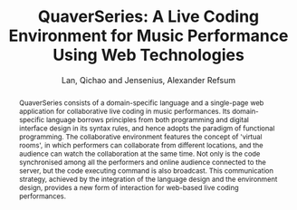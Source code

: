 ---
title: "QuaverSeries: A Live Coding Environment for Music Performance Using Web Technologies"
abstract: "QuaverSeries consists of a domain-specific language and a single-page web application for collaborative live coding in music performances. Its domain-specific language borrows principles from both programming and digital interface design in its syntax rules, and hence adopts the paradigm of functional programming. The collaborative environment features the concept of 'virtual rooms', in which performers can collaborate from different locations, and the audience can watch the collaboration at the same time. Not only is the code synchronised among all the performers and online audience connected to the server, but the code executing command is also broadcast. This communication strategy, achieved by the integration of the language design and the environment design, provides a new form of interaction for web-based live coding performances."
address: "Trondheim, Norway"
booktitle: "Proceedings of the International Web Audio Conference"
editor: "Xambó, Anna and Martín, Sara R. and Roma, Gerard"
month: "December"
publisher: "NTNU"
series: "WAC '19"
pages: "41--46"
ID: "26"
author: "Lan, Qichao and Jensenius, Alexander Refsum"
webAuthor: "Qichao Lan, Alexander Refsum Jensenius"
track: "Paper"
year: "2019"
tags: year2019
media: https://youtu.be/1Oirap9_xMg
pdflink: "/_data/papers/pdf/2019/2019_26.pdf"
ISSN: "2663-5844"
---